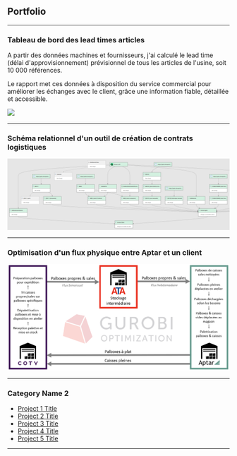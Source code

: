 ## Portfolio

---

### Tableau de bord des lead times articles

A partir des données machines et fournisseurs, j'ai calculé le lead time (délai d'approvisionnement) prévisionnel de tous les articles de l'usine, soit 10 000 références. 

Le rapport met ces données à disposition du service commercial pour améliorer les échanges avec le client, grâce une information fiable, détaillée et accessible.

<img src="images/LeadTimePBIDashboard.jpg?raw=true"/>

---

### Schéma relationnel d'un outil de création de contrats logistiques

<img src="images/PQDataFlow.png?raw=true"/>

---

### Optimisation d'un flux physique entre Aptar et un client

<img src="images/FluxCaissesCoty.png?raw=true"/>

---

### Category Name 2

- [Project 1 Title](http://example.com/)
- [Project 2 Title](http://example.com/)
- [Project 3 Title](http://example.com/)
- [Project 4 Title](http://example.com/)
- [Project 5 Title](http://example.com/)

---
